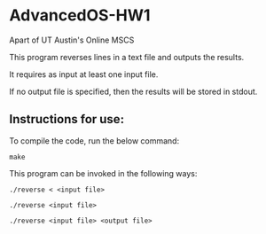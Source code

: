 # AdvancedOS-HW1
Apart of UT Austin's Online MSCS

This program reverses lines in a text file and outputs the results.

It requires as input at least one input file.

If no output file is specified, then the results will be stored in stdout.

## Instructions for use:

To compile the code, run the below command:
```
make
```

This program can be invoked in the following ways:
```
./reverse < <input file>
```
```
./reverse <input file>
```
```
./reverse <input file> <output file>
```
